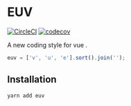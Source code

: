 # EUV

[![CircleCI](https://circleci.com/gh/Awesome-Creators/euv.svg?style=svg&circle-token=01a0ef3d9b93ad7aeace27112853603894b7b602)](https://circleci.com/gh/Awesome-Creators/euv) [![codecov](https://codecov.io/gh/Awesome-Creators/euv/branch/master/graph/badge.svg?token=6NV5J41M2D)](https://codecov.io/gh/Awesome-Creators/euv)

A new coding style for vue .

```js
euv = ['v', 'u', 'e'].sort().join('');
```

## Installation

```bash
yarn add euv
```
